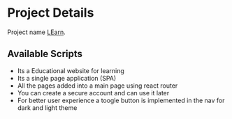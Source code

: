 # Project Details

Project name [LEarn](https://assignment-10-client-78ac3.web.app/).

## Available Scripts

- Its a Educational website for learning
- Its a single page application (SPA)
- All the pages added into a main page using react router
- You can create a secure account and can use it later
- For better user experience a toogle button is implemented in the nav for dark and light theme
